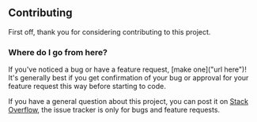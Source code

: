 ## Contributing
 First off, thank you for considering contributing to this project.

### Where do I go from here?
If you've noticed a bug or have a feature request,  [make one]("url here")! It's generally best if you get confirmation of your bug or approval for your feature request this way before starting to code.

If you have a general question about this project, you can post it on  [Stack Overflow](), the issue tracker is only for bugs and feature requests.



